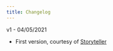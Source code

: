 ```yaml
---
title: Changelog
---
```


v1 - 04/05/2021
- First version, courtesy of [Storyteller](https://github.com/sponsors/StorytellerCZ)
